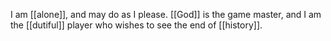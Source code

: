 I am [[alone]], and may do as I please. [[God]] is the game master, and I am the [[dutiful]] player who wishes to see the end of [[history]].